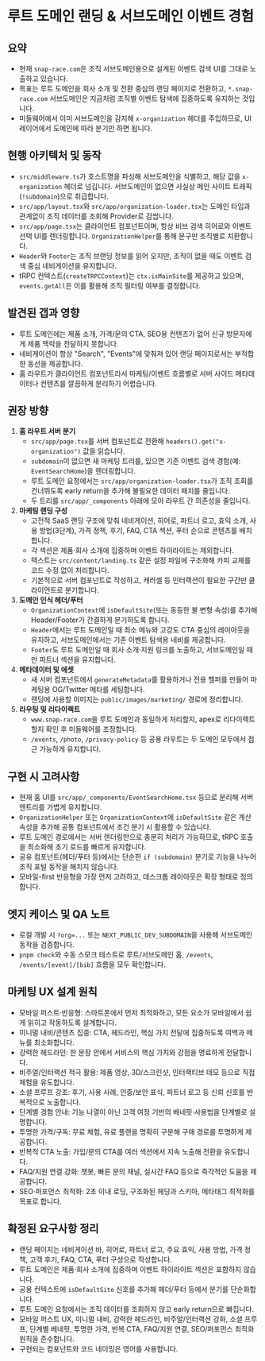 # 루트 도메인 랜딩 & 서브도메인 이벤트 경험

## 요약
- 현재 `snap-race.com`은 조직 서브도메인용으로 설계된 이벤트 검색 UI를 그대로 노출하고 있습니다.
- 목표는 루트 도메인을 회사 소개 및 전환 중심의 랜딩 페이지로 전환하고, `*.snap-race.com` 서브도메인은 지금처럼 조직별 이벤트 탐색에 집중하도록 유지하는 것입니다.
- 미들웨어에서 이미 서브도메인을 감지해 `x-organization` 헤더를 주입하므로, UI 레이어에서 도메인에 따라 분기만 하면 됩니다.

## 현행 아키텍처 및 동작
- `src/middleware.ts`가 호스트명을 파싱해 서브도메인을 식별하고, 해당 값을 `x-organization` 헤더로 넘깁니다. 서브도메인이 없으면 사실상 메인 사이트 트래픽(`!subdomain`)으로 취급합니다.
- `src/app/layout.tsx`와 `src/app/organization-loader.tsx`는 도메인 타입과 관계없이 조직 데이터를 조회해 Provider로 감쌉니다.
- `src/app/page.tsx`는 클라이언트 컴포넌트이며, 항상 비브 검색 히어로와 이벤트 선택 UI를 렌더링합니다. `OrganizationHelper`를 통해 문구만 조직별로 치환합니다.
- `Header`와 `Footer`는 조직 브랜딩 정보를 읽어 오지만, 조직이 없을 때도 이벤트 검색 중심 네비게이션을 유지합니다.
- tRPC 컨텍스트(`createTRPCContext`)는 `ctx.isMainSite`를 제공하고 있으며, `events.getAll`은 이를 활용해 조직 필터링 여부를 결정합니다.

## 발견된 갭과 영향
- 루트 도메인에는 제품 소개, 가격/문의 CTA, SEO용 컨텐츠가 없어 신규 방문자에게 제품 맥락을 전달하지 못합니다.
- 네비게이션이 항상 "Search", "Events"에 맞춰져 있어 랜딩 페이지로서는 부적합한 동선을 제공합니다.
- 홈 라우트가 클라이언트 컴포넌트라서 마케팅/이벤트 흐름별로 서버 사이드 메타데이터나 컨텐츠를 깔끔하게 분리하기 어렵습니다.

## 권장 방향
1. **홈 라우트 서버 분기**
   - `src/app/page.tsx`를 서버 컴포넌트로 전환해 `headers().get("x-organization")` 값을 읽습니다.
   - `subdomain`이 없으면 새 마케팅 트리를, 있으면 기존 이벤트 검색 경험(예: `EventSearchHome`)을 렌더링합니다.
   - 루트 도메인 요청에서는 `src/app/organization-loader.tsx`가 조직 조회를 건너뛰도록 early return을 추가해 불필요한 데이터 패치를 줄입니다.
   - 두 트리를 `src/app/_components` 아래에 모아 라우트 간 의존성을 줄입니다.
2. **마케팅 랜딩 구성**
   - 고전적 SaaS 랜딩 구조에 맞춰 네비게이션, 히어로, 파트너 로고, 효익 소개, 사용 방법(3단계), 가격 정책, 후기, FAQ, CTA 섹션, 푸터 순으로 콘텐츠를 배치합니다.
   - 각 섹션은 제품·회사 소개에 집중하며 이벤트 하이라이트는 제외합니다.
   - 텍스트는 `src/content/landing.ts` 같은 설정 파일에 구조화해 카피 교체를 코드 수정 없이 처리합니다.
   - 기본적으로 서버 컴포넌트로 작성하고, 캐러셀 등 인터랙션이 필요한 구간만 클라이언트로 분기합니다.
3. **도메인 인식 헤더/푸터**
   - `OrganizationContext`에 `isDefaultSite`(또는 동등한 불 변형 속성)를 추가해 Header/Footer가 간결하게 분기하도록 합니다.
   - `Header`에서는 루트 도메인일 때 최소 메뉴와 고강도 CTA 중심의 레이아웃을 유지하고, 서브도메인에서는 기존 이벤트 탐색용 네비를 제공합니다.
   - `Footer`도 루트 도메인일 때 회사 소개·지원 링크를 노출하고, 서브도메인일 때만 파트너 섹션을 유지합니다.
4. **메타데이터 및 에셋**
   - 새 서버 컴포넌트에서 `generateMetadata`를 활용하거나 전용 헬퍼를 만들어 마케팅용 OG/Twitter 메타를 세팅합니다.
   - 랜딩에 사용할 이미지는 `public/images/marketing/` 경로에 정리합니다.
5. **라우팅 및 리다이렉트**
   - `www.snap-race.com`을 루트 도메인과 동일하게 처리할지, apex로 리다이렉트할지 확인 후 미들웨어를 조정합니다.
   - `/events`, `/photo`, `/privacy-policy` 등 공용 라우트는 두 도메인 모두에서 접근 가능하게 유지합니다.

## 구현 시 고려사항
- 현재 홈 UI를 `src/app/_components/EventSearchHome.tsx` 등으로 분리해 서버 엔트리를 가볍게 유지합니다.
- `OrganizationHelper` 또는 `OrganizationContext`에 `isDefaultSite` 같은 계산 속성을 추가해 공통 컴포넌트에서 조건 분기 시 활용할 수 있습니다.
- 루트 도메인 경로에서는 서버 렌더링만으로 충분히 처리가 가능하므로, tRPC 호출을 최소화해 초기 로드를 빠르게 유지합니다.
- 공유 컴포넌트(헤더/푸터 등)에서는 단순한 `if (subdomain)` 분기로 기능을 나누어 조직 포털 동작을 해치지 않습니다.
- 모바일-first 반응형을 가장 먼저 고려하고, 데스크톱 레이아웃은 확장 형태로 정의합니다.

## 엣지 케이스 및 QA 노트
- 로컬 개발 시 `?org=...` 또는 `NEXT_PUBLIC_DEV_SUBDOMAIN`을 사용해 서브도메인 동작을 검증합니다.
- `pnpm check`와 수동 스모크 테스트로 루트/서브도메인 홈, `/events`, `/events/[event]/[bib]` 흐름을 모두 확인합니다.

## 마케팅 UX 설계 원칙
- 모바일 퍼스트·반응형: 스마트폰에서 먼저 최적화하고, 모든 요소가 모바일에서 쉽게 읽히고 작동하도록 설계합니다.
- 미니멀 내비/콘텐츠 집중: CTA, 헤드라인, 핵심 가치 전달에 집중하도록 여백과 메뉴를 최소화합니다.
- 강력한 헤드라인: 한 문장 안에서 서비스의 핵심 가치와 강점을 명료하게 전달합니다.
- 비주얼/인터랙션 적극 활용: 제품 영상, 3D/스크린샷, 인터랙티브 데모 등으로 직접 체험을 유도합니다.
- 소셜 프루프 강조: 후기, 사용 사례, 인증/보안 표식, 파트너 로고 등 신뢰 신호를 반복적으로 노출합니다.
- 단계별 경험 안내: 기능 나열이 아닌 고객 여정 기반의 베네핏·사용법을 단계별로 설명합니다.
- 투명한 가격/구독: 무료 체험, 유료 플랜을 명확히 구분해 구매 경로를 투명하게 제공합니다.
- 반복적 CTA 노출: 가입/문의 CTA를 여러 섹션에서 지속 노출해 전환을 유도합니다.
- FAQ/지원 연결 강화: 챗봇, 빠른 문의 채널, 실시간 FAQ 등으로 즉각적인 도움을 제공합니다.
- SEO·퍼포먼스 최적화: 2초 이내 로딩, 구조화된 헤딩과 스키마, 메타태그 최적화를 목표로 합니다.

## 확정된 요구사항 정리
- 랜딩 페이지는 네비게이션 바, 히어로, 파트너 로고, 주요 효익, 사용 방법, 가격 정책, 고객 후기, FAQ, CTA, 푸터 구성으로 작성합니다.
- 루트 도메인은 제품·회사 소개에 집중하며 이벤트 하이라이트 섹션은 포함하지 않습니다.
- 공용 컨텍스트에 `isDefaultSite` 신호를 추가해 헤더/푸터 등에서 분기를 단순화합니다.
- 루트 도메인 요청에서는 조직 데이터를 조회하지 않고 early return으로 빠집니다.
- 모바일 퍼스트 UX, 미니멀 내비, 강력한 헤드라인, 비주얼/인터랙션 강화, 소셜 프루프, 단계별 베네핏, 투명한 가격, 반복 CTA, FAQ/지원 연결, SEO/퍼포먼스 최적화 원칙을 준수합니다.
- 구현되는 컴포넌트와 코드 네이밍은 영어를 사용합니다.
